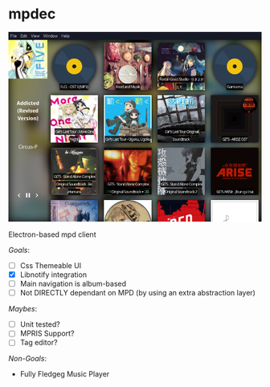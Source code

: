mpdec
=====

![Screenshot](screenshots/mpdec.png)

Electron-based mpd client

*Goals*:

 - [ ] Css Themeable UI
 - [x] Libnotify integration
 - [ ] Main navigation is album-based
 - [ ] Not DIRECTLY dependant on MPD (by using an extra abstraction layer)

*Maybes*:

 - [ ] Unit tested?
 - [ ] MPRIS Support?
 - [ ] Tag editor?

*Non-Goals*:

 - Fully Fledgeg Music Player 
